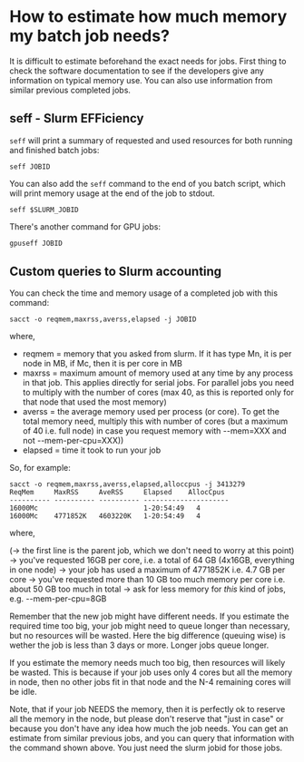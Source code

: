 # How to estimate how much memory my batch job needs?

It is difficult to estimate beforehand the exact needs for jobs. First thing to check the software documentation to see if the developers give any information on typical memory use. You can also use information from similar previous completed jobs. 

## seff - Slurm EFFiciency

`seff` will print a summary of requested and used resources for both running and finished batch jobs:

```
seff JOBID
```

You can also add the `seff` command to the end of you batch script, which will print memory usage at the end of the job to stdout.

```
seff $SLURM_JOBID
```

There's another command for GPU jobs: 
```bash
gpuseff JOBID
```

## Custom queries to Slurm accounting

You can check the time and memory usage of a completed job with this command:

```
sacct -o reqmem,maxrss,averss,elapsed -j JOBID
```

where,

*   reqmem = memory that you asked from slurm. If it has type Mn, it is per node in MB, if Mc, then it is per core in MB
*   maxrss = maximum amount of memory used at any time by any process in that job. This applies directly for serial jobs. For parallel jobs you need to multiply with the number of cores (max 40, as this is reported only for that node that used the most memory)
*   averss = the average memory used per process (or core). To get the total memory need, multiply this with number of cores (but a maximum of 40 i.e. full node) in case you request memory with --mem=XXX and not --mem-per-cpu=XXX))
*   elapsed = time it took to run your job

So, for example:

```
sacct -o reqmem,maxrss,averss,elapsed,alloccpus -j 3413279
ReqMem     MaxRSS     AveRSS     Elapsed    AllocCpus
---------- ---------- ---------- ---------------------
16000Mc                          1-20:54:49   4
16000Mc    4771852K   4603220K   1-20:54:49   4   
```

where,

(-> the first line is the parent job, which we don't need to worry at this point)
-> you've requested 16GB per core, i.e. a total of 64 GB (4x16GB, everything in one node)
-> your job has used a maximum of 4771852K i.e. 4.7 GB per core -> you've requested more than 10 GB too much memory per core i.e. about 50 GB too much in total -> ask for less memory for _this_ kind of jobs, e.g. --mem-per-cpu=8GB

Remember that the new job might have different needs. If you estimate the required time too big, your job might need to queue longer than necessary, but no resources will be wasted. Here the big difference (queuing wise) is wether the job is less than 3 days or more. Longer jobs queue longer.

If you estimate the memory needs much too big, then resources will likely be wasted. This is because if your job uses only 4 cores but all the memory in node, then no other jobs fit in that node and the N-4 remaining cores will be idle.

Note, that if your job NEEDS the memory, then it is perfectly ok to reserve all the memory in the node, but please don't reserve that "just in case" or because you don't have any idea how much the job needs. You can get an estimate from similar previous jobs, and you can query that information with the command shown above. You just need the slurm jobid for those jobs.
